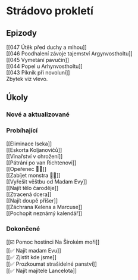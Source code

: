 # Strádovo prokletí
## Epizody
[[047 Útěk před duchy a mlhou]]  
[[046 Poodhalení závoje tajemství Argynvostholtu]]  
[[045 Vymetání pavučin]]  
[[044 Popel u Arhynvostholtu]]  
[[043 Piknik při novoluní]]  
Zbytek viz vlevo.
## Úkoly
### Nové a aktualizované
### Probíhající
[[Eliminace Iseka]]  
[[Eskorta Koljanovičů]]  
[[Vinařství v ohrožení]]  
[[Pátrání po van Richtenovi]]  
[[Opeřenec 🧑🏻]]  
[[Zabíjet monstra 🧑🏻]]  
[[Vyřešit věštbu od Madam Evy]]  
[[Najít tělo čaroděje]]  
[[Ztracená dcera]]  
[[Najít doupě příšer]]  
[[Záchrana Kelena a Marcuse]]  
[[Pochopit neznámý kalendář]]
### Dokončené
[[☑️ Pomoc hostinci Na Širokém moři]]  
[[✅ Najít madam Evu]]  
[[✅ Zjistit kde jsme]]  
[[✅ Prozkoumat strašidelné panství]]  
[[✅ Najít majitele Lancelota]]


